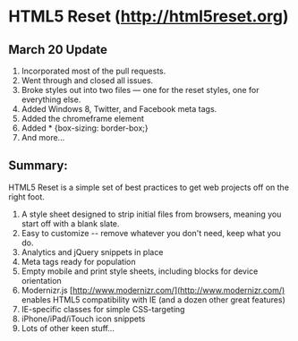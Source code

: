 #  HTML5 Reset (http://html5reset.org)

## March 20 Update

1. Incorporated most of the pull requests.
2. Went through and closed all issues.
3. Broke styles out into two files — one for the reset styles, one for everything else.
4. Added Windows 8, Twitter, and Facebook meta tags.
5. Added the chromeframe element
6. Added * {box-sizing: border-box;}
7. And more...

## Summary:

HTML5 Reset is a simple set of best practices to get web projects off on the right foot.

1. A style sheet designed to strip initial files from browsers, meaning you start off with a blank slate.
2. Easy to customize -- remove whatever you don't need, keep what you do.
3. Analytics and jQuery snippets in place
4. Meta tags ready for population
5. Empty mobile and print style sheets, including blocks for device orientation
6. Modernizr.js [http://www.modernizr.com/](http://www.modernizr.com/) enables HTML5 compatibility with IE (and a dozen other great features)
7. IE-specific classes for simple CSS-targeting
8. iPhone/iPad/iTouch icon snippets
9. Lots of other keen stuff...
